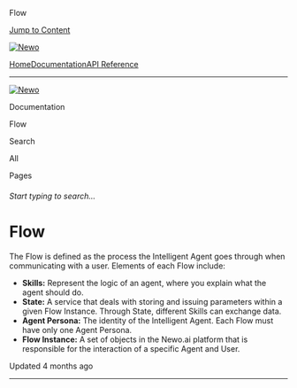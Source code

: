 Flow

[Jump to Content](#content)

[![Newo](https://files.readme.io/895bdeef8322f081f6d0f4507a17e414930dfddfddf1de452f458dc00698ca84-small-svgviewer-png-output_9.png)](/)

[Home](/)[Documentation](/docs)[API Reference](/reference)

* * *

[![Newo](https://files.readme.io/895bdeef8322f081f6d0f4507a17e414930dfddfddf1de452f458dc00698ca84-small-svgviewer-png-output_9.png)](/)

Documentation

Flow

Search

All

Pages

###### Start typing to search…

# Flow

The Flow is defined as the process the Intelligent Agent goes through when communicating with a user. Elements of each Flow include:

*   **Skills:** Represent the logic of an agent, where you explain what the agent should do.
*   **State:** A service that deals with storing and issuing parameters within a given Flow Instance. Through State, different Skills can exchange data.
*   **Agent Persona:** The identity of the Intelligent Agent. Each Flow must have only one Agent Persona.
*   **Flow Instance:** A set of objects in the Newo.ai platform that is responsible for the interaction of a specific Agent and User.

Updated 4 months ago

* * *
